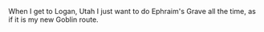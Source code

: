 When I get to Logan, Utah I just want to do Ephraim's Grave all the time, as if it is my new Goblin route.